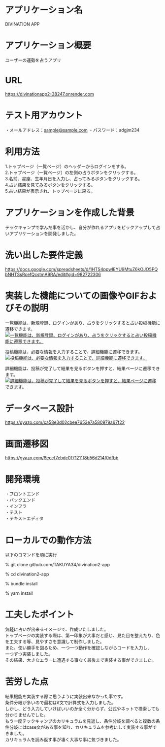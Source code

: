 # アプリケーション名
DIVINATION APP

# アプリケーション概要
ユーザーの運勢を占うアプリ

# URL
https://divinationapp2-38247.onrender.com

# テスト用アカウント
・メールアドレス：sample@sample.com
・パスワード：adgjm234

# 利用方法
1.トップページ（一覧ページ）のヘッダーからログインをする。  
2.トップページ（一覧ページ）の左側の占うボタンをクリックする。  
3.名前、星座、生年月日を入力し、占ってみるボタンをクリックする。  
4.占い結果を見てみるボタンをクリックする。  
5.占い結果が表示され、トップページに戻る。

# アプリケーションを作成した背景
テックキャンプで学んだ事を活かし、自分が作れるアプリをピックアップして占いアプリケーションを開発しました。

# 洗い出した要件定義
https://docs.google.com/spreadsheets/d/1HTS4ppwlEYU9MtuZ6kOJO5PQbNHTSsRcefQcstmA9RA/edit#gid=982722306

# 実装した機能についての画像やGIFおよびその説明
一覧機能は、新規登録、ログインがあり、占うをクリックすると占い投稿機能に遷移できます。
[![一覧機能は、新規登録、ログインがあり、占うをクリックすると占い投稿機能に遷移できます。](https://i.gyazo.com/2380a1c1242c7a85c6b78e2ac73d8927.gif)](https://gyazo.com/2380a1c1242c7a85c6b78e2ac73d8927)

投稿機能は、必要な情報を入力することで、詳細機能に遷移できます。
[![投稿機能は、必要な情報を入力することで、詳細機能に遷移できます。](https://i.gyazo.com/fea4b2d329a96d2e22a0e9636a5dbf5c.gif)](https://gyazo.com/fea4b2d329a96d2e22a0e9636a5dbf5c)

詳細機能は、投稿が完了して結果を見るボタンを押すと、結果ページに遷移できます。
[![詳細機能は、投稿が完了して結果を見るボタンを押すと、結果ページに遷移できます。](https://i.gyazo.com/b0fba4a47010352093ef128acd45c7b2.gif)](https://gyazo.com/b0fba4a47010352093ef128acd45c7b2)

# データベース設計
https://gyazo.com/ca58e3d02cbee7653e7a580979a67f22

# 画面遷移図
https://gyazo.com/8eccf7ebdc0f71211f8b56d214f0dfbb

# 開発環境
・フロントエンド  
・バックエンド  
・インフラ  
・テスト  
・テキストエディタ  

# ローカルでの動作方法
以下のコマンドを順に実行

% git clone github.com/TAKUYA34/divination2-app

% cd divination2-app

% bundle install

% yarn install

# 工夫したポイント
気軽に占いが出来るイメージで、作成いたしました。  
トップページの実装する際は、第一印象が大事だと感じ、見た目を整えたり、色を工夫する等、見やすさを意識して制作しました。  
また、使い勝手を図るため、一つ一つ動作を確認しながらコードを入力し、  
一つずつ実装しました。   
その結果、大きなエラーに遭遇する事なく最後まで実装する事ができました。

# 苦労した点
結果機能を実装する際に思うように実装出来なかった事です。  
条件分岐が多いので最初はif文で計算式を入力しました。  
しかし、どう入力していけばいいのか全く分からず、公式やネットで検索しても分かりませんでした。  
もう一度テックキャンプのカリキュラムを見返し、条件分岐を調べると複数の条件分岐にはcase文がある事を知り、カリキュラムを参考にして実装する事ができました。  
カリキュラムを読み返す事が凄く大事な事に気づきました。
